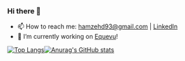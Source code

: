 ### Hi there 👋

<!--
**hamzehd/hamzehd** is a ✨ _special_ ✨ repository because its `README.md` (this file) appears on your GitHub profile.

Here are some ideas to get you started:

- 🔭 I’m currently working on ...
- 🌱 I’m currently learning ...
- 👯 I’m looking to collaborate on ...
- 🤔 I’m looking for help with ...
- 💬 Ask me about ...
- 📫 How to reach me: ...
- 😄 Pronouns: ...
- ⚡ Fun fact: ...
-->


- 📫 How to reach me: hamzehd93@gmail.com | <a href="https://linkedin.com/in/hamzah-darwish">LinkedIn</a>
- 🔭 I’m currently working on <a href="https://equevu.com">Equevu<a/>!

[![Top Langs](https://github-readme-stats.vercel.app/api/top-langs/?username=hamzehd&layout=compact&count_private=true)](https://github.com/anuraghazra/github-readme-stats)[![Anurag's GitHub stats](https://github-readme-stats.vercel.app/api?username=hamzehd&count_private=true&show_icons=true&theme=radical)](https://github.com/anuraghazra/github-readme-stats)
  
 

